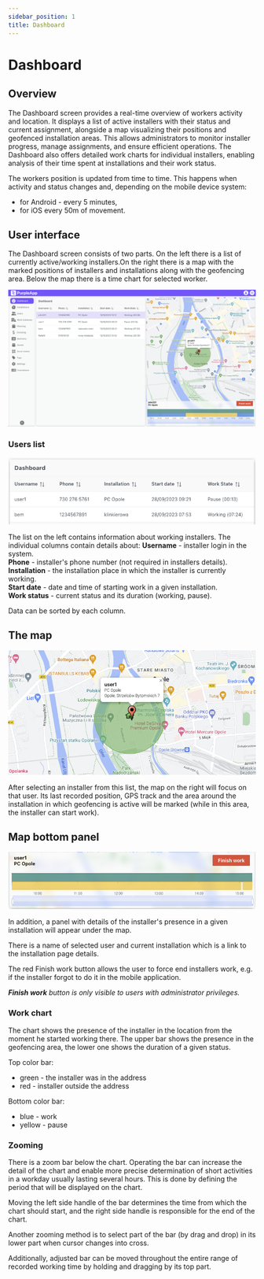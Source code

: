 ```yaml
---
sidebar_position: 1
title: Dashboard
---
```


# Dashboard

## Overview

The Dashboard screen provides a real-time overview of workers activity and location.  It displays a list of active installers with their status and current assignment, alongside a map visualizing their positions and geofenced installation areas.  This allows administrators to monitor installer progress, manage assignments, and ensure efficient operations.  The Dashboard also offers detailed work charts for individual installers, enabling analysis of their time spent at installations and their work status.

The workers position is updated from time to time. This happens when activity and status changes and, depending on the mobile device system: 

- for Android - every 5 minutes,
- for iOS every 50m of movement.


## User interface

The Dashboard screen consists of two parts. On the left there is a list of currently active/working installers.On the right there is a map with the marked positions of installers and installations along with the geofencing area. Below the map there is a time chart for selected worker.

![Dashboard screen](./img/dashboard_3.png)


### Users list
![Dashboard list](./img/dashboard_list.png)

The list on the left contains information about working installers. The individual columns contain details about:
**Username** - installer login in the system.<br />
**Phone** - installer's phone number (not required in installers details).<br />
**Installation** - the installation place in which the installer is currently working.<br />
**Start date** - date and time of starting work in a given installation.<br />
**Work status** - current status and its duration (working, pause).<br />

Data can be sorted by each column.

## The map
![Dashboard map](./img/dashboard_map.png)

After selecting an installer from this list, the map on the right will focus on that user. Its last recorded position, GPS track and the area around the installation in which geofencing is active will be marked (while in this area, the installer can start work).

## Map bottom panel
![Dashboard chart](./img/dashboard_chart.png)

In addition, a panel with details of the installer's presence in a given installation will appear under the map. 

There is a name of selected user and current installation which is a link to the installation page details.

The red Finish work button allows the user to force end installers work, e.g. if the installer forgot to do it in the mobile application.

_**Finish work** button is only visible to users with administrator privileges._


### Work chart
The chart shows the presence of the installer in the location from the moment he started working there. The upper bar shows the presence in the geofencing area, the lower one shows the duration of a given status.

Top color bar:

- green - the installer was in the address
- red - installer outside the address

Bottom color bar:

- blue - work
- yellow - pause

### Zooming
There is a zoom bar below the chart. Operating the bar can increase the detail of the chart and enable more precise determination of short activities in a workday usually lasting several hours. This is done by defining the period that will be displayed on the chart. 

Moving the left side handle of the bar determines the time from which the chart should start, and the right side handle is responsible for the end of the chart. 

Another zooming method is to select part of the bar (by drag and drop) in its lower part when cursor changes into cross.  

Additionally, adjusted bar can be moved throughout the entire range of recorded working time by holding and dragging by its top part.
